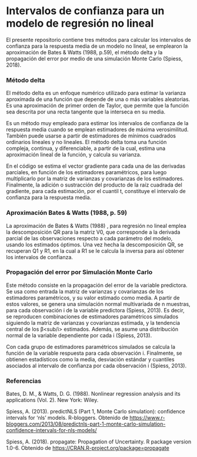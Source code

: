 # Intervalos de confianza para un modelo de regresión no lineal

El presente repositorio contiene tres métodos para calcular los intervalos de confianza para la respuesta media de un modelo no lineal, se emplearon la aproximación de Bates & Watts (1988, p.59), el método delta y la propagación del error por medio de una simulación Monte Carlo (Spiess, 2018).


### Método delta

El método delta es un enfoque numérico utilizado para estimar la varianza aproximada de una función que depende de una o más variables aleatorias. Es una aproximación de primer orden de Taylor, que permite que la función sea descrita por una recta tangente que la interseca en su media. 

Es un método muy empleado para estimar los intervalos de confianza de la respuesta media cuando se emplean estimadores de máxima verosimilitud. También puede usarse a partir de estimadores de mínimos cuadrados ordinarios lineales y no lineales. El método delta toma una función compleja, continua, y diferenciable, a partir de la cual, estima una aproximación lineal de la función, y calcula su varianza.

En el código se estima el vector gradiente para cada una de las derivadas parciales, en función de los estimadores paramétricos, para luego multiplicarlo por la matriz de varianzas y covarianzas de los estimadores. Finalmente, la adición o sustracción del producto de la raíz cuadrada del gradiente, para cada estimación, por el cuantil t, constituye el intervalo de confianza para la respuesta media.


### Aproximación Bates & Watts (1988, p. 59)

La aproximación de Bates & Watts (1988) , para regresión no lineal emplea la descomposición QR para la matriz V0, que corresponde a la derivada parcial de las observaciones respecto a cada parámetro del modelo, usando los estimados óptimos. Una vez hecha la descomposición QR, se recuperan Q1 y R1, en la cual a R1 se le calcula la inversa para así obtener los intervalos de confianza.



### Propagación del error por Simulación Monte Carlo

Este método consiste en la propagación del error de la variable predictora. Se usa como entrada la matriz de varianzas y covarianzas de los estimadores paramétricos, y su valor estimado como media. A partir de estos valores, se genera una simulación normal multivariada de n muestras, para cada observación i de la variable predictora (Spiess, 2013). Es decir, se reproducen combinaciones de estimadores paramétricos simulados siguiendo la matriz de varianzas y covarianzas estimada, y la tendencia central de los &beta;<sub/i> estimados. Además, se asume una distribución normal de la variable dependiente por cada i (Spiess, 2013). 

Con cada grupo de estimadores paramétricos simulados se calcula la función de la variable respuesta para cada observación i. Finalmente, se obtienen estadísticos como la media, desviación estándar y cuantiles asociados al intervalo de confianza por cada observación i (Spiess, 2013). 

  
  
### Referencias 


Bates, D. M., & Watts, D. G. (1988). Nonlinear regression analysis and its applications (Vol. 2). New York: Wiley.

Spiess, A. (2013). predictNLS (Part 1, Monte Carlo simulation): confidence intervals for ‘nls’ models. R-bloggers. Obtenido de https://www.r-bloggers.com/2013/08/predictnls-part-1-monte-carlo-simulation-confidence-intervals-for-nls-models/

Spiess, A. (2018). propagate: Propagation of Uncertainty. R package version 1.0-6. Obtenido de https://CRAN.R-project.org/package=propagate


